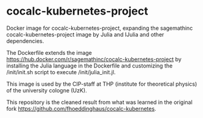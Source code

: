 # cocalc-kubernetes-project
 Docker image for cocalc-kubernetes-project, expanding the sagemathinc cocalc-kubernetes-project image by Julia and IJulia and other dependencies.

The Dockerfile extends the image https://hub.docker.com/r/sagemathinc/cocalc-kubernetes-project by installing the Julia language in the Dockerfile and customizing the /init/init.sh script to execute /init/julia_init.jl.

This image is used by the CIP-staff at THP (institute for theoretical physics) of the university cologne (UzK).

This repository is the cleaned result from what was learned in the original fork https://github.com/fhoeddinghaus/cocalc-kubernetes.